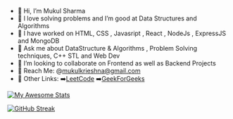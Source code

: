 - 👋 Hi, I’m Mukul Sharma
- 💞️ I love solving problems and  I’m  good at Data Structures and Algorithms
- 📒 I have worked on HTML, CSS , Javasript , React , NodeJs , ExpressJS and MongoDB
- 💬 Ask me about DataStructure & Algorithms , Problem Solving techniques, C++ STL and Web Dev
- 👀 I’m looking to collaborate on Frontend as well as  Backend Projects 
- 📩 Reach Me: @mukulkrieshna@gmail.com
- 🔗 Other Links: ➡️[LeetCode](https://leetcode.com/MS98/)  ➡️[GeekForGeeks](https://auth.geeksforgeeks.org/user/mexcellshar)

[![My Awesome Stats](https://awesome-github-stats.azurewebsites.net/user-stats/MS2407?cardType=github&theme=github-dark)](https://git.io/awesome-stats-card)

[![GitHub Streak](https://streak-stats.demolab.com?user=MS2407&theme=github-dark)](https://git.io/streak-stats)

